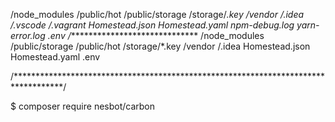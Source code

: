/node_modules
/public/hot
/public/storage
/storage/*.key
/vendor
/.idea
/.vscode
/.vagrant
Homestead.json
Homestead.yaml
npm-debug.log
yarn-error.log
.env
/******************************
/node_modules
/public/storage
/public/hot
/storage/*.key
/vendor
/.idea
Homestead.json
Homestead.yaml
.env

/***********************************************************************************/

	
$ composer require nesbot/carbon